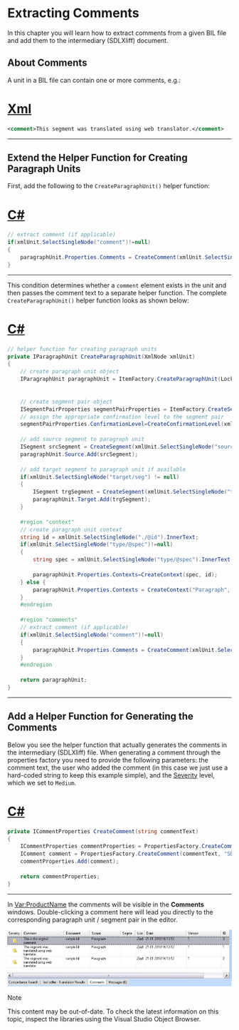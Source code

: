 Extracting Comments
===

In this chapter you will learn how to extract comments from a given BIL file and add them to the intermediary (SDLXliff) document.

About Comments
--

A unit in a BIL file can contain one or more comments, e.g.:

# [Xml](#tab/tabid-1)
```xml
<comment>This segment was translated using web translator.</comment>
```
****

Extend the Helper Function for Creating Paragraph Units
--

First, add the following to the ```CreateParagraphUnit()``` helper function:

# [C#](#tab/tabid-2)
```cs
// extract comment (if applicable)
if(xmlUnit.SelectSingleNode("comment")!=null)
{
    paragraphUnit.Properties.Comments = CreateComment(xmlUnit.SelectSingleNode("comment").InnerText);
}
```
***

This condition determines whether a ```comment``` element exists in the unit and then passes the comment text to a separate helper function.
The complete ```CreateParagraphUnit()``` helper function looks as shown below:

# [C#](#tab/tabid-3)
```cs
// helper function for creating paragraph units
private IParagraphUnit CreateParagraphUnit(XmlNode xmlUnit)
{
    // create paragraph unit object
    IParagraphUnit paragraphUnit = ItemFactory.CreateParagraphUnit(LockTypeFlags.Unlocked);


    // create segment pair object
    ISegmentPairProperties segmentPairProperties = ItemFactory.CreateSegmentPairProperties();  
    // assign the appropriate confirmation level to the segment pair            
    segmentPairProperties.ConfirmationLevel=CreateConfirmationLevel(xmlUnit.Attributes["status"].Value);

    // add source segment to paragraph unit
    ISegment srcSegment = CreateSegment(xmlUnit.SelectSingleNode("source/seg"), segmentPairProperties);            
    paragraphUnit.Source.Add(srcSegment);

    // add target segment to paragraph unit if available
    if(xmlUnit.SelectSingleNode("target/seg") != null)            
    {
        ISegment trgSegment = CreateSegment(xmlUnit.SelectSingleNode("target/seg"), segmentPairProperties);
        paragraphUnit.Target.Add(trgSegment);
    }

    #region "context"
    // create paragraph unit context
    string id = xmlUnit.SelectSingleNode("./@id").InnerText;
    if(xmlUnit.SelectSingleNode("type/@spec")!=null)
    {
        string spec = xmlUnit.SelectSingleNode("type/@spec").InnerText;

        paragraphUnit.Properties.Contexts=CreateContext(spec, id);
    } else {
        paragraphUnit.Properties.Contexts = CreateContext("Paragraph", id);
    }
    #endregion

    #region "comments"
    // extract comment (if applicable)
    if(xmlUnit.SelectSingleNode("comment")!=null)
    {
        paragraphUnit.Properties.Comments = CreateComment(xmlUnit.SelectSingleNode("comment").InnerText);
    }
    #endregion

    return paragraphUnit;
}
```
***

Add a Helper Function for Generating the Comments
--

Below you see the helper function that actually generates the comments in the intermediary (SDLXliff) file. When generating a comment through the properties factory you need to provide the following parameters: the comment text, the user who added the comment (in this case we just use a hard-coded string to keep this example simple), and the [Severity](../../api/filetypesupport/Sdl.FileTypeSupport.Framework.NativeApi.IComment.yml#Sdl_FileTypeSupport_Framework_NativeApi_IComment_Severity) level, which we set to ```Medium```.

# [C#](#tab/tabid-4)
```cs
private ICommentProperties CreateComment(string commentText)
{
    ICommentProperties commentProperties = PropertiesFactory.CreateCommentProperties();
    IComment comment = PropertiesFactory.CreateComment(commentText, "SDK Sample", Severity.Medium);
    commentProperties.Add(comment);

    return commentProperties;
}
```
***

In <Var:ProductName> the comments will be visible in the **Comments** windows. Double-clicking a comment here will lead you directly to the corresponding paragraph unit / segment pair in the editor.

![ParagraphComments](images/ParagraphComments.jpg)

>[!NOTE]
>
> This content may be out-of-date. To check the latest information on this topic, inspect the libraries using the Visual Studio Object Browser.